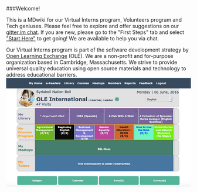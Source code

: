 ###Welcome! 

This is a MDwiki for our Virtual Interns program, Volunteers program and Tech geniuses. Please feel free to explore and offer suggestions on our [gitter.im chat](https://gitter.im/open-learning-exchange/chat). If you are new, please go to the "First Steps" tab and select ["Start Here"](pages/firststeps.md) to get going! We are available to help you via chat. 

Our Virtual Interns program is part of the software development strategy by [Open Learning Exchange](http://www.ole.org/) (OLÉ). We are a non-profit and for-purpose organization based in Cambridge, Massachusetts. We strive to provide universal quality education using open source materials and technology to address educational barriers.![](pages/uploads/images/OLEInternational.png)


